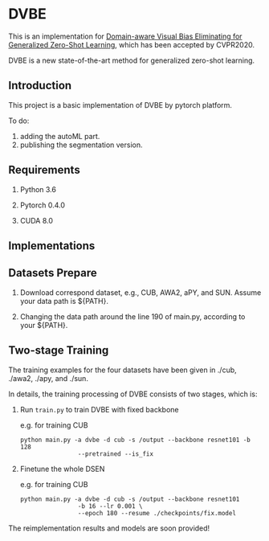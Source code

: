 # DVBE
This is an implementation for [Domain-aware Visual Bias Eliminating for Generalized Zero-Shot Learning](https://arxiv.org/pdf/2003.13261), which has been accepted by CVPR2020.

DVBE is a new state-of-the-art method for generalized zero-shot learning.

## Introduction
This project is a basic implementation of DVBE by pytorch platform.

To do:
1. adding the autoML part.
2. publishing the segmentation version.

## Requirements

1. Python 3.6

2. Pytorch 0.4.0

3. CUDA 8.0


## Implementations


## Datasets Prepare

1. Download correspond dataset, e.g., CUB, AWA2, aPY, and SUN. Assume your data path is ${PATH}.

2. Changing the data path around the line 190 of main.py, according to your ${PATH}.

## Two-stage Training
The training examples for the four datasets have been given in ./cub, ./awa2, ./apy, and ./sun.

In details, the training processing of DVBE consists of two stages, which is:

1. Run `train.py` to train DVBE with fixed backbone

	e.g. for training CUB 

	```shell
	python main.py -a dvbe -d cub -s /output --backbone resnet101 -b 128 
					--pretrained --is_fix
	```

2. Finetune the whole DSEN

	e.g. for training CUB
	```shell
	python main.py -a dvbe -d cub -s /output --backbone resnet101
					-b 16 --lr 0.001 \
					--epoch 180 --resume ./checkpoints/fix.model
	```

The reimplementation results and models are soon provided!
